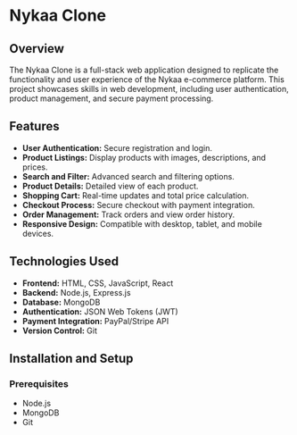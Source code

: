 # Nykaa Clone

## Overview
The Nykaa Clone is a full-stack web application designed to replicate the functionality and user experience of the Nykaa e-commerce platform. This project showcases skills in web development, including user authentication, product management, and secure payment processing.

## Features
- **User Authentication:** Secure registration and login.
- **Product Listings:** Display products with images, descriptions, and prices.
- **Search and Filter:** Advanced search and filtering options.
- **Product Details:** Detailed view of each product.
- **Shopping Cart:** Real-time updates and total price calculation.
- **Checkout Process:** Secure checkout with payment integration.
- **Order Management:** Track orders and view order history.
- **Responsive Design:** Compatible with desktop, tablet, and mobile devices.

## Technologies Used
- **Frontend:** HTML, CSS, JavaScript, React
- **Backend:** Node.js, Express.js
- **Database:** MongoDB
- **Authentication:** JSON Web Tokens (JWT)
- **Payment Integration:** PayPal/Stripe API
- **Version Control:** Git

## Installation and Setup

### Prerequisites
- Node.js
- MongoDB
- Git
